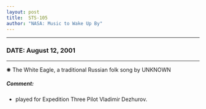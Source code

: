 ```yaml
---
layout: post
title:  STS-105
author: "NASA: Music to Wake Up By"
---
```


----
### DATE: August 12, 2001
----
✺ The White Eagle, a traditional Russian folk song by UNKNOWN

##### Comment:
* played for Expedition Three Pilot Vladimir Dezhurov.
